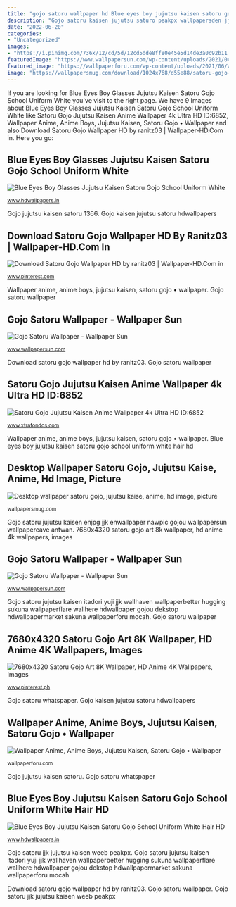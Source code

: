 ```yaml
---
title: "gojo satoru wallpaper hd Blue eyes boy jujutsu kaisen satoru gojo school uniform white hair hd"
description: "Gojo satoru kaisen jujutsu saturo peakpx wallpapersden jjk questionnaire w0 uhdpaper gojou vishrut image7 sensei wallpaperteg itadori valorant eenijkahhaa"
date: "2022-06-20"
categories:
- "Uncategorized"
images:
- "https://i.pinimg.com/736x/12/cd/5d/12cd5dde8ff80e45e5d14de3a0c92b11.jpg"
featuredImage: "https://www.wallpapersun.com/wp-content/uploads/2021/04/gojo-satoru-wallpaper-4-715x1264.jpg"
featured_image: "https://wallpaperforu.com/wp-content/uploads/2021/06/Wallpaper-Anime-Anime-Boys-Jujutsu-Kaisen-Satoru-Gojo-312048x1152.jpg"
image: "https://wallpapersmug.com/download/1024x768/d55e88/satoru-gojo-4k.jpeg"
---
```


If you are looking for Blue Eyes Boy Glasses Jujutsu Kaisen Satoru Gojo School Uniform White you've visit to the right page. We have 9 Images about Blue Eyes Boy Glasses Jujutsu Kaisen Satoru Gojo School Uniform White like Satoru Gojo Jujutsu Kaisen Anime Wallpaper 4k Ultra HD ID:6852, Wallpaper Anime, Anime Boys, Jujutsu Kaisen, Satoru Gojo • Wallpaper and also Download Satoru Gojo Wallpaper HD by ranitz03 | Wallpaper-HD.Com in. Here you go:

## Blue Eyes Boy Glasses Jujutsu Kaisen Satoru Gojo School Uniform White

![Blue Eyes Boy Glasses Jujutsu Kaisen Satoru Gojo School Uniform White](https://www.hdwallpapers.in/download/blue_eyes_boy_glasses_jujutsu_kaisen_satoru_gojo_school_uniform_white_hair_hd_jujutsu_kaisen-1280x720.jpg "Gojo satoru jjk jujutsu kaisen weeb peakpx")

<small>www.hdwallpapers.in</small>

Gojo jujutsu kaisen satoru 1366. Gojo kaisen jujutsu satoru hdwallpapers

## Download Satoru Gojo Wallpaper HD By Ranitz03 | Wallpaper-HD.Com In

![Download Satoru Gojo Wallpaper HD by ranitz03 | Wallpaper-HD.Com in](https://i.pinimg.com/736x/12/cd/5d/12cd5dde8ff80e45e5d14de3a0c92b11.jpg "Gojo satoru wallpaper")

<small>www.pinterest.com</small>

Wallpaper anime, anime boys, jujutsu kaisen, satoru gojo • wallpaper. Gojo satoru wallpaper

## Gojo Satoru Wallpaper - Wallpaper Sun

![Gojo Satoru Wallpaper - Wallpaper Sun](https://www.wallpapersun.com/wp-content/uploads/2021/04/gojo-satoru-wallpaper-4-715x1264.jpg "Gojo jujutsu kaisen satoru 1366")

<small>www.wallpapersun.com</small>

Download satoru gojo wallpaper hd by ranitz03. Gojo satoru wallpaper

## Satoru Gojo Jujutsu Kaisen Anime Wallpaper 4k Ultra HD ID:6852

![Satoru Gojo Jujutsu Kaisen Anime Wallpaper 4k Ultra HD ID:6852](https://www.xtrafondos.com/wallpapers/resized/satoru-gojo-jujutsu-kaisen-6852.jpg?s=large "Blue eyes boy glasses jujutsu kaisen satoru gojo school uniform white")

<small>www.xtrafondos.com</small>

Wallpaper anime, anime boys, jujutsu kaisen, satoru gojo • wallpaper. Blue eyes boy jujutsu kaisen satoru gojo school uniform white hair hd

## Desktop Wallpaper Satoru Gojo, Jujutsu Kaise, Anime, Hd Image, Picture

![Desktop wallpaper satoru gojo, jujutsu kaise, anime, hd image, picture](https://wallpapersmug.com/download/1024x768/d55e88/satoru-gojo-4k.jpeg "Gojo satoru jujutsu kaise")

<small>wallpapersmug.com</small>

Gojo satoru jujutsu kaisen enjpg jjk enwallpaper nawpic gojou wallpapersun wallpapercave antwan. 7680x4320 satoru gojo art 8k wallpaper, hd anime 4k wallpapers, images

## Gojo Satoru Wallpaper - Wallpaper Sun

![Gojo Satoru Wallpaper - Wallpaper Sun](https://www.wallpapersun.com/wp-content/uploads/2021/04/gojo-satoru-wallpaper-9.jpg "Desktop wallpaper satoru gojo, jujutsu kaise, anime, hd image, picture")

<small>www.wallpapersun.com</small>

Gojo satoru jujutsu kaisen itadori yuji jjk wallhaven wallpaperbetter hugging sukuna wallpaperflare wallhere hdwallpaper gojou dekstop hdwallpapermarket sakuna wallpaperforu mocah. Gojo satoru wallpaper

## 7680x4320 Satoru Gojo Art 8K Wallpaper, HD Anime 4K Wallpapers, Images

![7680x4320 Satoru Gojo Art 8K Wallpaper, HD Anime 4K Wallpapers, Images](https://i.pinimg.com/736x/80/3d/9d/803d9df3f128eed08db2a58f6b6d6659.jpg "Gojo satoru wallpaper")

<small>www.pinterest.ph</small>

Gojo satoru whatspaper. Gojo kaisen jujutsu satoru hdwallpapers

## Wallpaper Anime, Anime Boys, Jujutsu Kaisen, Satoru Gojo • Wallpaper

![Wallpaper Anime, Anime Boys, Jujutsu Kaisen, Satoru Gojo • Wallpaper](https://wallpaperforu.com/wp-content/uploads/2021/06/Wallpaper-Anime-Anime-Boys-Jujutsu-Kaisen-Satoru-Gojo-312048x1152.jpg "7680x4320 satoru gojo art 8k wallpaper, hd anime 4k wallpapers, images")

<small>wallpaperforu.com</small>

Gojo jujutsu kaisen satoru. Gojo satoru whatspaper

## Blue Eyes Boy Jujutsu Kaisen Satoru Gojo School Uniform White Hair HD

![Blue Eyes Boy Jujutsu Kaisen Satoru Gojo School Uniform White Hair HD](https://www.hdwallpapers.in/download/blue_eyes_boy_jujutsu_kaisen_satoru_gojo_school_uniform_white_hair_hd_jujutsu_kaisen-1280x720.jpg "Blue eyes boy jujutsu kaisen satoru gojo school uniform white hair hd")

<small>www.hdwallpapers.in</small>

Gojo satoru jjk jujutsu kaisen weeb peakpx. Gojo satoru jujutsu kaisen itadori yuji jjk wallhaven wallpaperbetter hugging sukuna wallpaperflare wallhere hdwallpaper gojou dekstop hdwallpapermarket sakuna wallpaperforu mocah

Download satoru gojo wallpaper hd by ranitz03. Gojo satoru wallpaper. Gojo satoru jjk jujutsu kaisen weeb peakpx
